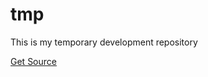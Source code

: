 # tmp

This is my temporary development repository

<a href="http://callmenick.com/_development/stylish-css-buttons/stylish-css-buttons-source.zip" class="button button--inline-block button--medium">Get Source</a>

